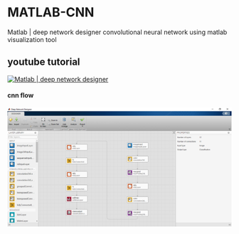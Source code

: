 # MATLAB-CNN
Matlab | deep network designer
convolutional neural network using matlab visualization tool

## youtube tutorial
[![Matlab | deep network designer ](https://img.youtube.com/vi/9_yFFUbSOss/0.jpg)](https://www.youtube.com/watch?v=9_yFFUbSOss)



#### cnn flow
![alt text](https://github.com/seraj94ai/matlab-cnn/blob/main/cnn_flow.PNG)

